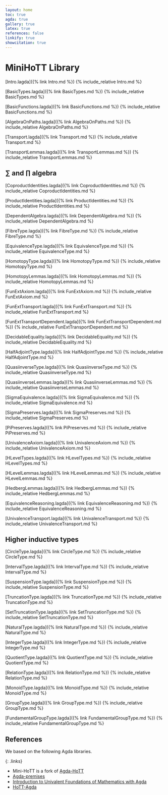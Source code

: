 ```yaml
---
layout: home
toc: true
agda: true
gallery: true
latex: true
references: false
linkify: true
showcitation: true
---
```


# MiniHoTT Library

[Intro.lagda]({% link Intro.md %})
{% include_relative Intro.md  %}




[BasicTypes.lagda]({% link BasicTypes.md %})
{% include_relative BasicTypes.md %}



[BasicFunctions.lagda]({% link BasicFunctions.md %})
{% include_relative BasicFunctions.md %}




[AlgebraOnPaths.lagda]({% link AlgebraOnPaths.md %})
{% include_relative AlgebraOnPaths.md %}




[Transport.lagda]({% link Transport.md %})
{% include_relative Transport.md %}



[TransportLemmas.lagda]({% link TransportLemmas.md %})
{% include_relative TransportLemmas.md %}


## ∑ and ∏ algebra


[CoproductIdentities.lagda]({% link CoproductIdentities.md %})
{% include_relative CoproductIdentities.md %}



[ProductIdentities.lagda]({% link ProductIdentities.md %})
{% include_relative ProductIdentities.md %}



[DependentAlgebra.lagda]({% link DependentAlgebra.md %})
{% include_relative DependentAlgebra.md %}



[FibreType.lagda]({% link FibreType.md %})
{% include_relative FibreType.md %}




[EquivalenceType.lagda]({% link EquivalenceType.md %})
{% include_relative EquivalenceType.md %}




[HomotopyType.lagda]({% link HomotopyType.md %})
{% include_relative HomotopyType.md %}



[HomotopyLemmas.lagda]({% link HomotopyLemmas.md %})
{% include_relative HomotopyLemmas.md %}




[FunExtAxiom.lagda]({% link FunExtAxiom.md %})
{% include_relative FunExtAxiom.md %}



[FunExtTransport.lagda]({% link FunExtTransport.md %})
{% include_relative FunExtTransport.md %}



[FunExtTransportDependent.lagda]({% link FunExtTransportDependent.md %})
{% include_relative FunExtTransportDependent.md %}




[DecidableEquality.lagda]({% link DecidableEquality.md %})
{% include_relative DecidableEquality.md %}




[HalfAdjointType.lagda]({% link HalfAdjointType.md %})
{% include_relative HalfAdjointType.md %}




[QuasiinverseType.lagda]({% link QuasiinverseType.md %})
{% include_relative QuasiinverseType.md %}



[QuasiinverseLemmas.lagda]({% link QuasiinverseLemmas.md %})
{% include_relative QuasiinverseLemmas.md %}





[SigmaEquivalence.lagda]({% link SigmaEquivalence.md %})
{% include_relative SigmaEquivalence.md %}



[SigmaPreserves.lagda]({% link SigmaPreserves.md %})
{% include_relative SigmaPreserves.md %}




[PiPreserves.lagda]({% link PiPreserves.md %})
{% include_relative PiPreserves.md %}




[UnivalenceAxiom.lagda]({% link UnivalenceAxiom.md %})
{% include_relative UnivalenceAxiom.md %}




[HLevelTypes.lagda]({% link HLevelTypes.md %})
{% include_relative HLevelTypes.md %}



[HLevelLemmas.lagda]({% link HLevelLemmas.md %})
{% include_relative HLevelLemmas.md %}




[HedbergLemmas.lagda]({% link HedbergLemmas.md %})
{% include_relative HedbergLemmas.md %}





[EquivalenceReasoning.lagda]({% link EquivalenceReasoning.md %})
{% include_relative EquivalenceReasoning.md %}



[UnivalenceTransport.lagda]({% link UnivalenceTransport.md %})
{% include_relative UnivalenceTransport.md %}



## Higher inductive types


[CircleType.lagda]({% link CircleType.md %})
{% include_relative CircleType.md %}



[IntervalType.lagda]({% link IntervalType.md %})
{% include_relative IntervalType.md %}



[SuspensionType.lagda]({% link SuspensionType.md %})
{% include_relative SuspensionType.md %}



[TruncationType.lagda]({% link TruncationType.md %})
{% include_relative TruncationType.md %}



[SetTruncationType.lagda]({% link SetTruncationType.md %})
{% include_relative SetTruncationType.md %}




[NaturalType.lagda]({% link NaturalType.md %})
{% include_relative NaturalType.md %}



[IntegerType.lagda]({% link IntegerType.md %})
{% include_relative IntegerType.md %}



[QuotientType.lagda]({% link QuotientType.md %})
{% include_relative QuotientType.md %}



[RelationType.lagda]({% link RelationType.md %})
{% include_relative RelationType.md %}




[MonoidType.lagda]({% link MonoidType.md %})
{% include_relative MonoidType.md %}



[GroupType.lagda]({% link GroupType.md %})
{% include_relative GroupType.md %}




[FundamentalGroupType.lagda]({% link FundamentalGroupType.md %})
{% include_relative FundamentalGroupType.md %}


## References

We based on the following Agda libraries.

{: .links}

  - Mini-HoTT is a fork of [Agda-HoTT](https://mroman42.github.io/ctlc/agda-hott/Total.html)
  - [Agda-premises](https://hub.darcs.net/gylterud/agda-premises)
  - [Introduction to Univalent Foundations of Mathematics with Agda](https://www.cs.bham.ac.uk/~mhe/HoTT-UF-in-Agda-Lecture-Notes/)
  - [HoTT-Agda](https://github.com/dlicata335/hott-agda/)
